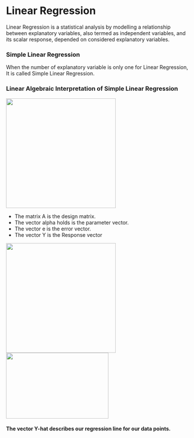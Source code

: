 # Linear Regression

Linear Regression is a statistical analysis by modelling a relationship between explanatory variables, also termed as independent variables, and its scalar response, depended on considered explanatory variables.  
### Simple Linear Regression

When the number of explanatory variable is only one for Linear Regression, It is called Simple Linear Regression.
### Linear Algebraic Interpretation of Simple Linear Regression
<img src="https://user-images.githubusercontent.com/65535504/94936175-8af3ef00-04eb-11eb-9209-a06ed5eaba94.jpg" width="300" height="300">  

- The matrix A is the design matrix.
- The vector alpha holds is the parameter vector.
- The vector e is the error vector.
- The vector Y is the Response vector  
<img src="https://user-images.githubusercontent.com/65535504/94939373-ab25ad00-04ef-11eb-9a34-830ef7e80681.jpg" width="300" height="300">    
<img src="https://user-images.githubusercontent.com/65535504/94939445-cb556c00-04ef-11eb-898d-60bfec5c4a51.jpg" width="280" height="180"> 

#### The vector Y-hat describes our regression line for our data points.

